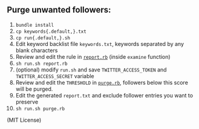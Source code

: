 ## Purge unwanted followers:

1. `bundle install`
1. `cp keywords{.default,}.txt`
1. `cp run{.default,}.sh`
1. Edit keyword backlist file `keywords.txt`, keywords separated by any blank characters
1. Review and edit the rule in [`report.rb`](report.rb) (inside `examine` function)
1. `sh run.sh report.rb`
1. (optional) modify `run.sh` and save `TWITTER_ACCESS_TOKEN` and `TWITTER_ACCESS_SECRET` variable
1. Review and edit the `THRESHOLD` in [`purge.rb`](purge.rb), followers below this score will be purged.
1. Edit the generated `report.txt` and exclude follower entries you want to preserve
1. `sh run.sh purge.rb`


(MIT License)
